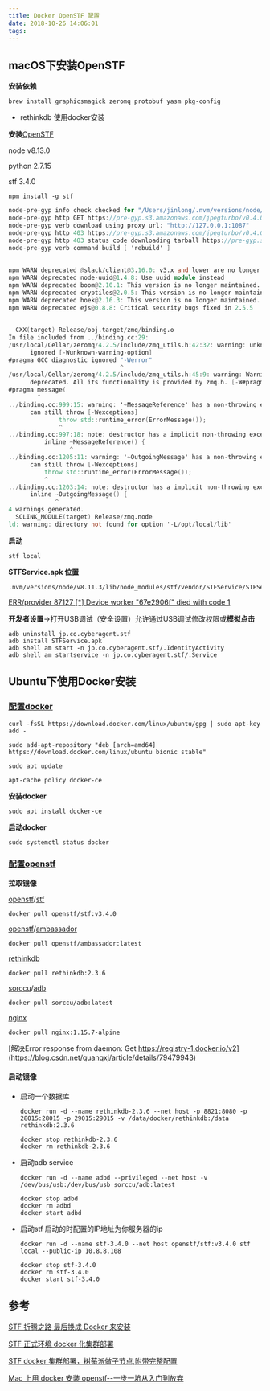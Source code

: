 ```yaml
---
title: Docker OpenSTF 配置
date: 2018-10-26 14:06:01
tags:
---
```


## macOS下安装OpenSTF

**安装依赖**

```shell
brew install graphicsmagick zeromq protobuf yasm pkg-config
```

-  rethinkdb 使用docker安装

**安装**[OpenSTF](https://github.com/openstf/stf)

node v8.13.0

python 2.7.15

stf 3.4.0

```shell
npm install -g stf
```

```verilog
node-pre-gyp info check checked for "/Users/jinlong/.nvm/versions/node/v8.13.0/lib/node_modules/stf/node_modules/jpeg-turbo/lib/binding/node-v57-darwin-x64/jpegturbo.node" (not found)
node-pre-gyp http GET https://pre-gyp.s3.amazonaws.com/jpegturbo/v0.4.0/jpegturbo-v0.4.0-node-v57-darwin-x64.tar.gz
node-pre-gyp verb download using proxy url: "http://127.0.0.1:1087"
node-pre-gyp http 403 https://pre-gyp.s3.amazonaws.com/jpegturbo/v0.4.0/jpegturbo-v0.4.0-node-v57-darwin-x64.tar.gz
node-pre-gyp http 403 status code downloading tarball https://pre-gyp.s3.amazonaws.com/jpegturbo/v0.4.0/jpegturbo-v0.4.0-node-v57-darwin-x64.tar.gz (falling back to source compile with node-gyp)
node-pre-gyp verb command build [ 'rebuild' ]
    
    
npm WARN deprecated @slack/client@3.16.0: v3.x and lower are no longer supported. see migration guide: https://github.com/slackapi/node-slack-sdk/wiki/Migration-Guide-for-v4
npm WARN deprecated node-uuid@1.4.8: Use uuid module instead
npm WARN deprecated boom@2.10.1: This version is no longer maintained. Please upgrade to the latest version.
npm WARN deprecated cryptiles@2.0.5: This version is no longer maintained. Please upgrade to the latest version.
npm WARN deprecated hoek@2.16.3: This version is no longer maintained. Please upgrade to the latest version.
npm WARN deprecated ejs@0.8.8: Critical security bugs fixed in 2.5.5
    
    
  CXX(target) Release/obj.target/zmq/binding.o
In file included from ../binding.cc:29:
/usr/local/Cellar/zeromq/4.2.5/include/zmq_utils.h:42:32: warning: unknown warning group '-Werror',
      ignored [-Wunknown-warning-option]
#pragma GCC diagnostic ignored "-Werror"
                               ^
/usr/local/Cellar/zeromq/4.2.5/include/zmq_utils.h:45:9: warning: Warning: zmq_utils.h is
      deprecated. All its functionality is provided by zmq.h. [-W#pragma-messages]
#pragma message(                                                               \
        ^
../binding.cc:999:15: warning: '~MessageReference' has a non-throwing exception specification but
      can still throw [-Wexceptions]
              throw std::runtime_error(ErrorMessage());
              ^
../binding.cc:997:18: note: destructor has a implicit non-throwing exception specification
          inline ~MessageReference() {
                 ^
../binding.cc:1205:11: warning: '~OutgoingMessage' has a non-throwing exception specification but
      can still throw [-Wexceptions]
          throw std::runtime_error(ErrorMessage());
          ^
../binding.cc:1203:14: note: destructor has a implicit non-throwing exception specification
      inline ~OutgoingMessage() {
             ^
4 warnings generated.
  SOLINK_MODULE(target) Release/zmq.node
ld: warning: directory not found for option '-L/opt/local/lib'
```

**启动**

```shell
stf local
```

**STFService.apk 位置**

```
.nvm/versions/node/v8.11.3/lib/node_modules/stf/vendor/STFService/STFService.apk
```

[ERR/provider 87127 [*] Device worker "67e2906f" died with code 1](https://github.com/openstf/stf/issues/670)

**开发者设置**->打开USB调试（安全设置）允许通过USB调试修改权限或**模拟点击**

```shell
adb uninstall jp.co.cyberagent.stf
adb install STFService.apk
adb shell am start -n jp.co.cyberagent.stf/.IdentityActivity
adb shell am startservice -n jp.co.cyberagent.stf/.Service
```



## Ubuntu下使用Docker安装

### [配置docker](https://www.digitalocean.com/community/tutorials/how-to-install-and-use-docker-on-ubuntu-18-04)

```shell
curl -fsSL https://download.docker.com/linux/ubuntu/gpg | sudo apt-key add -
```

```shell
sudo add-apt-repository "deb [arch=amd64] https://download.docker.com/linux/ubuntu bionic stable"
```

```shell
sudo apt update

apt-cache policy docker-ce
```

**安装docker**

```shell
sudo apt install docker-ce
```

**启动docker**

```shell
sudo systemctl status docker
```

### [配置openstf](https://hub.docker.com/r/openstf/stf/)

**拉取镜像**

[openstf](https://hub.docker.com/u/openstf/)/[stf](https://hub.docker.com/r/openstf/stf/tags/)

```shell
docker pull openstf/stf:v3.4.0
```

[openstf](https://hub.docker.com/u/openstf/)/[ambassador](https://hub.docker.com/r/openstf/ambassador/)

```shell
docker pull openstf/ambassador:latest
```

[rethinkdb](https://hub.docker.com/r/library/rethinkdb/tags/)

```shell
docker pull rethinkdb:2.3.6
```

[sorccu](https://hub.docker.com/u/sorccu/)/[adb](https://hub.docker.com/r/sorccu/adb/tags)

```shell
docker pull sorccu/adb:latest
```

[nginx](https://hub.docker.com/r/_/nginx/tags)

```shell
docker pull nginx:1.15.7-alpine
```

[解决Error response from daemon: Get https://registry-1.docker.io/v2](https://blog.csdn.net/quanqxj/article/details/79479943)

#### 启动镜像

- 启动一个数据库

  ```shell
  docker run -d --name rethinkdb-2.3.6 --net host -p 8821:8080 -p 28015:28015 -p 29015:29015 -v /data/docker/rethinkdb:/data rethinkdb:2.3.6
  ```
  ```shell
  docker stop rethinkdb-2.3.6
  docker rm rethinkdb-2.3.6
  ```

  

- 启动adb service

  ```shell
  docker run -d --name adbd --privileged --net host -v /dev/bus/usb:/dev/bus/usb sorccu/adb:latest
  ```
  ```shell
  docker stop adbd
  docker rm adbd
  docker start adbd
  ```

  

- 启动stf 启动的时配置的IP地址为你服务器的ip

  ```shell
  docker run -d --name stf-3.4.0 --net host openstf/stf:v3.4.0 stf local --public-ip 10.8.8.108
  ```
  ```shell
  docker stop stf-3.4.0
  docker rm stf-3.4.0
  docker start stf-3.4.0
  ```

  

## 参考

[ STF 折腾之路 最后换成 Docker 来安装](https://testerhome.com/topics/10406)

[STF 正式环境 docker 化集群部署](https://testerhome.com/topics/12755)

[STF docker 集群部署，树莓派做子节点,附带完整配置](https://testerhome.com/topics/15027)

[Mac 上用 docker 安装 openstf--一步一坑从入门到放弃](https://testerhome.com/topics/12489)
